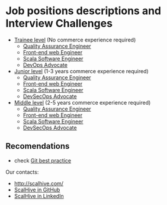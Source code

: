 # Job positions descriptions and  Interview Challenges
- [Trainee level](Trainee_level_positions) (No commerce experience required)
    - [Quality Assurance Engineer](Trainee_level_positions/Quality_Assurance_Engineer)
    - [Front-end web Engineer](Trainee_level_positions/Front-end_web_Engineer)
    - [Scala Software Engineer](Trainee_level_positions/Scala_Software_Engineer)
    - [DevOps Advocate](Trainee_level_positions/DevOps_Advocate)
- [Junior level](Junior_level_positions) (1-3 years commerce experience required)
    - [Quality Assurance Engineer](Junior_level_positions/Quality_Assurance_Engineer)
    - [Front-end web Engineer](Junior_level_positions/Front-end_web_Engineer)
    - [Scala Software Engineer](Junior_level_positions/Scala_Software_Engineer)
    - [DevSecOps Advocate](Junior_level_positions/DevSecOps_Advocate)
- [Middle level](Middle_level_positions) (2-5 years commerce experience required)
    - [Quality Assurance Engineer](Middle_level_positions/Quality_Assurance_Engineer)
    - [Front-end web Engineer](Middle_level_positions/Front-end_web_Engineer)
    - [Scala Software Engineer](Middle_level_positions/Scala_Software_Engineer)
    - [DevSecOps Advocate](Middle_level_positions/DevSecOps_Advocate)

## Recomendations
 - check [Git best practice](https://github.com/awesome-it-ternopil/best-practices/wiki/Git-best-practice)
 
 Our contacts:
 - http://scalhive.com/
 - [ScalHive in GitHub](https://github.com/ScalHive)
 - [ScalHive in LinkedIn](https://www.linkedin.com/company/scalhive/)

